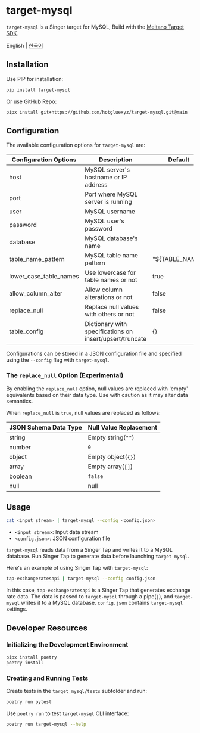 # target-mysql

`target-mysql` is a Singer target for MySQL, Build with the [Meltano Target SDK](https://sdk.meltano.com).



English | [한국어](./docs/README_ko.md)


## Installation

Use PIP for installation:

```bash
pip install target-mysql
```

Or use GitHub Repo:

```bash
pipx install git+https://github.com/hotgluexyz/target-mysql.git@main
```

## Configuration

The available configuration options for `target-mysql` are:

| Configuration Options   | Description                                                  | Default            |
|-------------------------|--------------------------------------------------------------|--------------------|
| host                    | MySQL server's hostname or IP address                        |                    |
| port                    | Port where MySQL server is running                           |                    |
| user                    | MySQL username                                               |                    |
| password                | MySQL user's password                                        |                    |
| database                | MySQL database's name                                        |                    |
| table_name_pattern      | MySQL table name pattern                                     | "${TABLE_NAME}"    |
| lower_case_table_names  | Use lowercase for table names or not                         | true               |
| allow_column_alter      | Allow column alterations or not                              | false              |
| replace_null            | Replace null values with others or not                       | false              |
| table_config            | Dictionary with specifications on insert/upsert/truncate     | {}                 |

Configurations can be stored in a JSON configuration file and specified using the `--config` flag with `target-mysql`.

### The `replace_null` Option (Experimental)

By enabling the `replace_null` option, null values are replaced with 'empty' equivalents based on their data type. Use with caution as it may alter data semantics.

When `replace_null` is `true`, null values are replaced as follows:

| JSON Schema Data Type | Null Value Replacement |
|-----------------------|------------------------|
| string                | Empty string(`""`)     |
| number                | `0`                    |
| object                | Empty object(`{}`)     |
| array                 | Empty array(`[]`)      |
| boolean               | `false`                |
| null                  | null                   |


## Usage

```bash
cat <input_stream> | target-mysql --config <config.json>
```

- `<input_stream>`: Input data stream
- `<config.json>`: JSON configuration file

`target-mysql` reads data from a Singer Tap and writes it to a MySQL database. Run Singer Tap to generate data before launching `target-mysql`.

Here's an example of using Singer Tap with `target-mysql`:

```bash
tap-exchangeratesapi | target-mysql --config config.json
```

In this case, `tap-exchangeratesapi` is a Singer Tap that generates exchange rate data. The data is passed to `target-mysql` through a pipe(`|`), and `target-mysql` writes it to a MySQL database. `config.json` contains `target-mysql` settings.

## Developer Resources

### Initializing the Development Environment

```bash
pipx install poetry
poetry install
```

### Creating and Running Tests

Create tests in the `target_mysql/tests` subfolder and run:

```bash
poetry run pytest
```

Use `poetry run` to test `target-mysql` CLI interface:

```bash
poetry run target-mysql --help
```